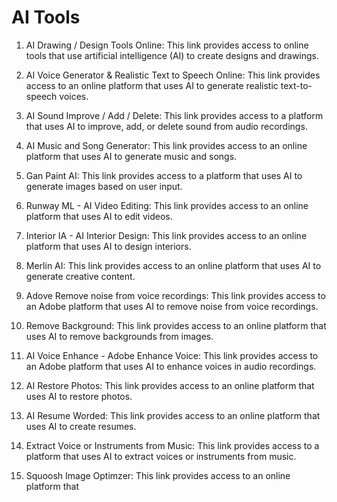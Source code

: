 # AI Tools

1. AI Drawing / Design Tools Online: This link provides access to online tools that use artificial intelligence (AI) to create designs and drawings.

2. AI Voice Generator & Realistic Text to Speech Online: This link provides access to an online platform that uses AI to generate realistic text-to-speech voices.

3. AI Sound Improve / Add / Delete: This link provides access to a platform that uses AI to improve, add, or delete sound from audio recordings.

4. AI Music and Song Generator: This link provides access to an online platform that uses AI to generate music and songs.

5. Gan Paint AI: This link provides access to a platform that uses AI to generate images based on user input.

6. Runway ML - AI Video Editing: This link provides access to an online platform that uses AI to edit videos.

7. Interior IA -  AI Interior Design: This link provides access to an online platform that uses AI to design interiors.

8. Merlin AI: This link provides access to an online platform that uses AI to generate creative content.

9. Adove Remove noise from voice recordings: This link provides access to an Adobe platform that uses AI to remove noise from voice recordings.

10. Remove Background: This link provides access to an online platform that uses AI to remove backgrounds from images.

11. AI Voice Enhance - Adobe Enhance Voice: This link provides access to an Adobe platform that uses AI to enhance voices in audio recordings.

12. AI Restore Photos: This link provides access to an online platform that uses AI to restore photos.

13. AI Resume Worded: This link provides access to an online platform that uses AI to create resumes.

14. Extract Voice or Instruments from Music: This link provides access to a platform that uses AI to extract voices or instruments from music.

15. Squoosh Image Optimzer: This link provides access to an online platform that